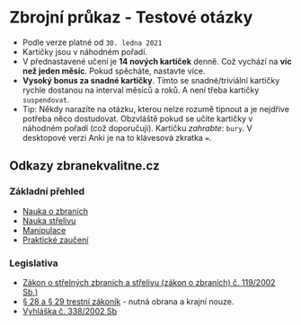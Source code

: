 # Zbrojní průkaz - Testové otázky

- Podle verze platné od `30. ledna 2021`
- Kartičky jsou v náhodném pořadí.
- V přednastavené učení je **14 nových kartiček** denně. Což vychází na **víc než jeden měsíc**. Pokud spěcháte, nastavte více.
- **Vysoký bonus za snadné kartičky**. Tímto se snadné/triviální kartičky rychle dostanou na interval měsíců a roků. A není třeba kartičky `suspendovat`.
- Tip: Někdy narazíte na otázku, kterou nelze rozumě tipnout a je nejdříve potřeba něco dostudovat. Obzvláště pokud se učíte kartičky v náhodném pořadí (což doporučuji). Kartičku *zahrabte*: `bury`. V desktopové verzi Anki je na to klávesová zkratka `=`.
 


## Odkazy zbranekvalitne.cz

### Základní přehled

- [Nauka o zbraních](http://zbranekvalitne.cz/zbrojni-prukaz/nauka-o-zbranich)
- [Nauka střelivu](http://zbranekvalitne.cz/zbrojni-prukaz/nauka-o-strelivu)
- [Manipulace](http://zbranekvalitne.cz/zbrojni-prukaz/manipulace-se-zbranemi)
- [Praktické zaučení](http://zbranekvalitne.cz/zbrojni-prukaz/prakticke-zauceni)

### Legislativa

- [Zákon o střelných zbraních a střelivu (zákon o zbraních) č. 119/2002 Sb.)](http://zbranekvalitne.cz/legislativa/119/2002)
- [§ 28 a § 29 trestní zákoník](http://zbranekvalitne.cz/legislativa/40/2009#p28) - nutná obrana a krajní nouze.
- [Vyhláška č. 338/2002 Sb](http://zbranekvalitne.cz/legislativa/221/2017)
